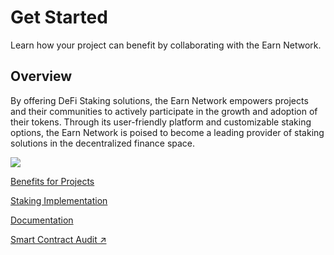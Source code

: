 # Get Started
Learn how your project can benefit by collaborating with the Earn Network.

## **Overview**

By offering DeFi Staking solutions, the Earn Network empowers projects and their communities to actively participate in the growth and adoption of their tokens. Through its user-friendly platform and customizable staking options, the Earn Network is poised to become a leading provider of staking solutions in the decentralized finance space.

![](https://1334155380-files.gitbook.io/~/files/v0/b/gitbook-x-prod.appspot.com/o/spaces%2FJCo5cC0knuR3kvJy5ewQ%2Fuploads%2FwAzFwh0umPtoW1LQ2IoO%2F11111.png?alt=media&token=79aee284-e0b1-4a48-95cb-a25a2949e584)

[Benefits for Projects](001-Benefits-For-Projects.md)

[Staking Implementation](002-Staking-implementation.md)

[Documentation](003-Documentation.md)

[Smart Contract Audit ↗](https://beosin.com/audits/Earn-Network_202305161600.pdf)
